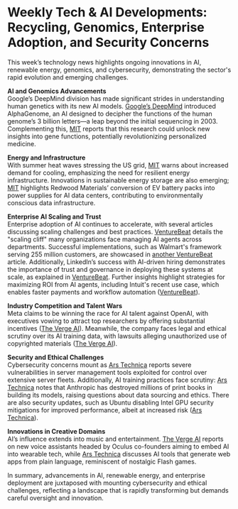 # Weekly Tech & AI Developments: Recycling, Genomics, Enterprise Adoption, and Security Concerns

This week’s technology news highlights ongoing innovations in AI, renewable energy, genomics, and cybersecurity, demonstrating the sector's rapid evolution and emerging challenges.

**AI and Genomics Advancements**  
Google’s DeepMind division has made significant strides in understanding human genetics with its new AI models. [Google’s DeepMind](https://www.technologyreview.com/2025/06/25/1119345/google-deepmind-alphagenome-ai/) introduced AlphaGenome, an AI designed to decipher the functions of the human genome’s 3 billion letters—a leap beyond the initial sequencing in 2003. Complementing this, [MIT](https://www.technologyreview.com/2025/06/26/1119379/the-download-google-deepminds-dna-ai-and-heatwaves-impact-on-the-grid/) reports that this research could unlock new insights into gene functions, potentially revolutionizing personalized medicine.

**Energy and Infrastructure**  
With summer heat waves stressing the US grid, [MIT](https://www.technologyreview.com/2025/06/26/1119358/summer-grid-ai-air-conditioning/) warns about increased demand for cooling, emphasizing the need for resilient energy infrastructure. Innovations in sustainable energy storage are also emerging; [MIT](https://www.technologyreview.com/2025/06/26/1119402/this-battery-recycling-company-is-now-cleaning-up-ai-data-centers/) highlights Redwood Materials’ conversion of EV battery packs into power supplies for AI data centers, contributing to environmentally conscious data infrastructure.

**Enterprise AI Scaling and Trust**  
Enterprise adoption of AI continues to accelerate, with several articles discussing scaling challenges and best practices. [VentureBeat](https://venturebeat.com/ai/the-hidden-scaling-cliff-thats-about-to-break-your-agent-rollouts/) details the "scaling cliff" many organizations face managing AI agents across departments. Successful implementations, such as Walmart's framework serving 255 million customers, are showcased in [another VentureBeat](https://venturebeat.com/ai/walmarts-enterprise-ai-blueprint-trust-engineering-at-scale/) article. Additionally, LinkedIn’s success with AI-driven hiring demonstrates the importance of trust and governance in deploying these systems at scale, as explained in [VentureBeat](https://venturebeat.com/ai/what-enterprise-leaders-can-learn-from-linkedins-success-with-ai-agents/). Further insights highlight strategies for maximizing ROI from AI agents, including Intuit's recent use case, which enables faster payments and workflow automation ([VentureBeat](https://venturebeat.com/ai/get-paid-faster-how-intuits-new-ai-agents-help-businesses-get-paid-up-to-5-days-faster-and-save-up-to-12-hours-a-month-with-autonomous-workflows/)).

**Industry Competition and Talent Wars**  
Meta claims to be winning the race for AI talent against OpenAI, with executives vowing to attract top researchers by offering substantial incentives ([The Verge AI](https://www.theverge.com/command-line-newsletter/694028/meta-openai-100-million-bonus-talent-war)). Meanwhile, the company faces legal and ethical scrutiny over its AI training data, with lawsuits alleging unauthorized use of copyrighted materials ([The Verge AI](https://www.theverge.com/news/693437/meta-ai-copyright-win-fair-use-warning)).

**Security and Ethical Challenges**  
Cybersecurity concerns mount as [Ars Technica](https://arstechnica.com/security/2025/06/active-exploitation-of-ami-management-tool-imperils-thousands-of-servers/) reports severe vulnerabilities in server management tools exploited for control over extensive server fleets. Additionally, AI training practices face scrutiny: [Ars Technica](https://arstechnica.com/ai/2025/06/anthropic-destroyed-millions-of-print-books-to-build-its-ai-models/) notes that Anthropic has destroyed millions of print books in building its models, raising questions about data sourcing and ethics. There are also security updates, such as Ubuntu disabling Intel GPU security mitigations for improved performance, albeit at increased risk ([Ars Technica](https://arstechnica.com/security/2025/06/ubuntu-disables-intel-gpu-security-mitigations-promises-20-performance-boost/)).

**Innovations in Creative Domains**  
AI’s influence extends into music and entertainment. [The Verge AI](https://www.theverge.com/news/621022/sesame-voice-assistant-ai-glasses-oculus-brendan-iribe) reports on new voice assistants headed by Oculus co-founders aiming to embed AI into wearable tech, while [Ars Technica](https://arstechnica.com/ai/2025/06/anthropic-summons-the-spirit-of-flash-games-for-the-ai-age/) discusses AI tools that generate web apps from plain language, reminiscent of nostalgic Flash games.

In summary, advancements in AI, renewable energy, and enterprise deployment are juxtaposed with mounting cybersecurity and ethical challenges, reflecting a landscape that is rapidly transforming but demands careful oversight and innovation.